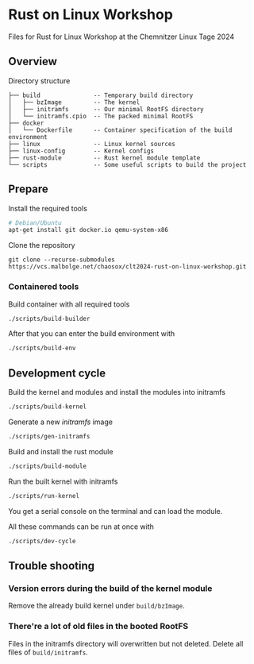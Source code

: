 # Rust on Linux Workshop

Files for Rust for Linux Workshop at the Chemnitzer Linux Tage 2024

## Overview

Directory structure

```text
├── build               -- Temporary build directory
│   ├── bzImage         -- The kernel
│   ├── initramfs       -- Our minimal RootFS directory
│   └── initramfs.cpio  -- The packed minimal RootFS
├── docker
│   └── Dockerfile      -- Container specification of the build environment
├── linux               -- Linux kernel sources
├── linux-config        -- Kernel configs
├── rust-module         -- Rust kernel module template
└── scripts             -- Some useful scripts to build the project
```

## Prepare

Install the required tools

```sh
# Debian/Ubuntu
apt-get install git docker.io qemu-system-x86
```

Clone the repository

```
git clone --recurse-submodules https://vcs.malbolge.net/chaosox/clt2024-rust-on-linux-workshop.git
```

### Containered tools

Build container with all required tools

```sh
./scripts/build-builder
```

After that you can enter the build environment with

```sh
./scripts/build-env
```

## Development cycle

Build the kernel and modules and install the modules into initramfs

```sh
./scripts/build-kernel
```

Generate a new *initramfs* image

```sh
./scripts/gen-initramfs
```

Build and install the rust module

```sh
./scripts/build-module
```

Run the built kernel with initramfs

```sh
./scripts/run-kernel
```

You get a serial console on the terminal and can load the module.

All these commands can be run at once with

```sh
./scripts/dev-cycle
```

## Trouble shooting

### Version errors during the build of the kernel module

Remove the already build kernel under `build/bzImage`.

### There're a lot of old files in the booted RootFS

Files in the initramfs directory will overwritten but not deleted. Delete all files of `build/initramfs`.
